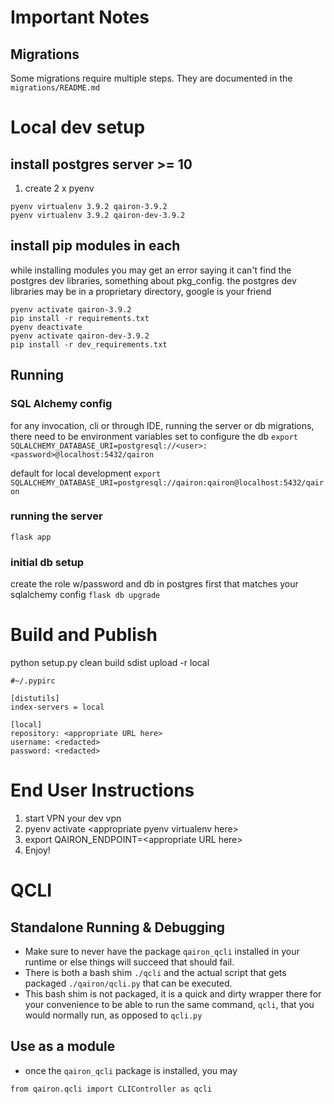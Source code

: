 # Important Notes
## Migrations
Some migrations require multiple steps. They are documented in the `migrations/README.md`

# Local dev setup
## install postgres server &gt;= 10
1. create 2 x pyenv 
```
pyenv virtualenv 3.9.2 qairon-3.9.2
pyenv virtualenv 3.9.2 qairon-dev-3.9.2
```
## install pip modules in each
while installing modules you may get an error saying it can't find the postgres dev libraries, something about pkg_config.
the postgres dev libraries may be in a proprietary directory, google is your friend
```
pyenv activate qairon-3.9.2
pip install -r requirements.txt
pyenv deactivate
pyenv activate qairon-dev-3.9.2
pip install -r dev_requirements.txt
```

## Running
### SQL Alchemy config
for any invocation, cli or through IDE, running the server or db migrations, there need to be environment variables set to configure the db
`export SQLALCHEMY_DATABASE_URI=postgresql://<user>:<password>@localhost:5432/qairon`


default for local development
`export SQLALCHEMY_DATABASE_URI=postgresql://qairon:qairon@localhost:5432/qairon`


### running the server
`flask app`


### initial db setup
create the role w/password and db in postgres first that matches your sqlalchemy config
`flask db upgrade`


# Build and Publish
python setup.py clean build sdist upload -r local

```
#~/.pypirc

[distutils]
index-servers = local

[local]
repository: <appropriate URL here>
username: <redacted>
password: <redacted>
```

# End User Instructions

1. start VPN your dev vpn
1. pyenv activate &lt;appropriate pyenv virtualenv here&gt;
1. export QAIRON_ENDPOINT=&lt;appropriate URL here&gt;
1. Enjoy!

# QCLI
## Standalone Running & Debugging

* Make sure to never have the package `qairon_qcli` installed in your runtime or else things will succeed that should
fail.
* There is both a bash shim `./qcli` and the actual script that gets packaged `./qairon/qcli.py` that can be executed.
* This bash shim is not packaged, it is a quick and dirty wrapper there for your convenience to be able to run the same
command, `qcli`, that you would normally run, as opposed to `qcli.py`


## Use as a module
* once the `qairon_qcli` package is installed, you may 
```
from qairon.qcli import CLIController as qcli
```
